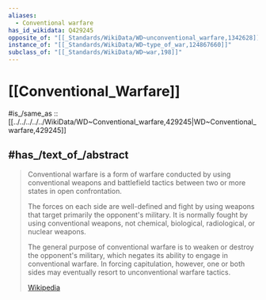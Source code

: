 ```yaml
---
aliases:
  - Conventional warfare
has_id_wikidata: Q429245
opposite_of: "[[_Standards/WikiData/WD~unconventional_warfare,1342628]]"
instance_of: "[[_Standards/WikiData/WD~type_of_war,124867660]]"
subclass_of: "[[_Standards/WikiData/WD~war,198]]"
---
```


# [[Conventional_Warfare]] 

#is_/same_as :: [[../../../../../WikiData/WD~Conventional_warfare,429245|WD~Conventional_warfare,429245]] 

## #has_/text_of_/abstract 

> Conventional warfare is a form of warfare conducted by 
> using conventional weapons and battlefield tactics between two or more states in open confrontation. 
> 
> The forces on each side are well-defined and fight by 
> using weapons that target primarily the opponent's military. 
> It is normally fought by using conventional weapons, 
> not chemical, biological, radiological, or nuclear weapons.
>
> The general purpose of conventional warfare is to weaken or destroy the opponent's military, which negates its ability to engage in conventional warfare. In forcing capitulation, however, one or both sides may eventually resort to unconventional warfare tactics.
>
> [Wikipedia](https://en.wikipedia.org/wiki/Conventional%20warfare) 

